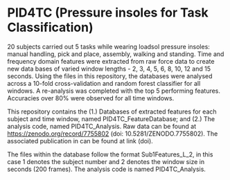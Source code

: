 # PID4TC (Pressure insoles for Task Classification)
20 subjects carried out 5 tasks while wearing loadsol pressure insoles: manual handling, pick and place, assembly, walking and standing. Time and frequency domain features were extracted from raw force data to create new data bases of varied window lengths - 2, 3, 4, 5, 6, 8, 10, 12 and 15 seconds. Using the files in this repository, the databases were analysed across a 10-fold cross-validation and random forest classifier for all windows. A re-analysis was completed with the top 5 performing features. Accuracies over 80% were observed for all time windows.

This repository contains the (1.) Databases of extracted features for each subject and time window, named PID4TC_FeatureDatabase; and (2.) The analysis code, named PID4TC_Analysis.
Raw data can be found at https://zenodo.org/record/7755802 (doi: 10.5281/ZENODO.7755802).
The associated publication in can be found at link (doi).

The files within the database follow the format Sub1Features_L_2, in this case 1 denotes the subject number and 2 denotes the window size in seconds (200 frames).
The analysis code is named PID4TC_Analysis.

